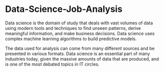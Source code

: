 # Data-Science-Job-Analysis
Data science is the domain of study that deals with vast volumes of data using modern tools and techniques to find unseen patterns, derive meaningful information, and make business decisions. Data science uses complex machine learning algorithms to build predictive models.

The data used for analysis can come from many different sources and be presented in various formats. Data science is an essential part of many industries today, given the massive amounts of data that are produced, and is one of the most debated topics in IT circles.
